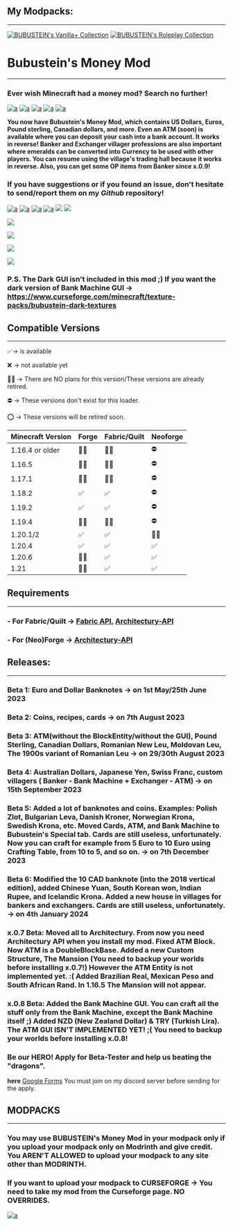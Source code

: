 My Modpacks:
------------

* * *

[![BUBUSTEIN's Vanilla+ Collection](https://wsrv.nl/?url=https://us-east-1.tixte.net/uploads/bubustein.tixte.co/vanilla1_vector.svg&n=-1)](https://modrinth.com/modpack/bubusteins-vanilla) [![BUBUSTEIN's Roleplay Collection](https://wsrv.nl/?url=https://us-east-1.tixte.net/uploads/bubustein.tixte.co/roleplay_vector.svg&n=-1)](https://modrinth.com/modpack/bubustein)

Bubustein's Money Mod
=====================

* * *

### **Ever wish Minecraft had a money mod? Search no further!**

[![a](https://wsrv.nl/?url=https://cdn.jsdelivr.net/npm/@intergrav/devins-badges@3/assets/cozy/supported/fabric_vector.svg&n=-1)](https://www.curseforge.com/minecraft/mc-mods/bubustein-money/files?page=1&pageSize=20&gameVersionTypeId=4) [![a](https://wsrv.nl/?url=https://cdn.jsdelivr.net/npm/@intergrav/devins-badges@3/assets/cozy/supported/quilt_vector.svg&n=-1)](https://www.curseforge.com/minecraft/mc-mods/bubustein-money/files?page=1&pageSize=20&gameVersionTypeId=5) [![a](https://wsrv.nl/?url=https://us-east-1.tixte.net/uploads/bubustein.tixte.co/neoforge_vector.svg&n=-1)](https://www.curseforge.com/minecraft/mc-mods/bubustein-money/files?page=1&pageSize=20&gameVersionTypeId=6) [![a](https://wsrv.nl/?url=https://cdn.jsdelivr.net/npm/@intergrav/devins-badges@3/assets/cozy/supported/forge_vector.svg&n=-1)](https://www.curseforge.com/minecraft/mc-mods/bubustein-money/files?page=1&pageSize=20&gameVersionTypeId=1) [![a](https://wsrv.nl/?url=https://cdn.jsdelivr.net/npm/@intergrav/devins-badges@3/assets/cozy/available/curseforge_vector.svg&n=-1)](https://www.curseforge.com/minecraft/mc-mods/bubustein-money)

**You now have Bubustein's Money Mod, which contains US Dollars, Euros, Pound sterling, Canadian dollars, and more. Even an ATM (soon) is available where you can deposit your cash into a bank account. It works in reverse! Banker and Exchanger villager professions are also important where emeralds can be converted into Currency to be used with other players. You can resume using the village's trading hall because it works in reverse. Also, you can get some OP items from Banker since x.0.9!**

### If you have suggestions or if you found an issue, don't hesitate to send/report them on my _Github_ repository!

[![a](https://wsrv.nl/?url=https://cdn.jsdelivr.net/npm/@intergrav/devins-badges@3/assets/cozy/donate/patreon-singular_vector.svg&n=-1)](https://patreon.com/bubustein) [![a](https://wsrv.nl/?url=https://cdn.jsdelivr.net/npm/@intergrav/devins-badges@3/assets/cozy/donate/kofi-singular_vector.svg&n=-1)](https://ko-fi.com/bubustein) [![a](https://wsrv.nl/?url=https://cdn.jsdelivr.net/npm/@intergrav/devins-badges@3/assets/cozy/available/github_vector.svg&n=-1)](https://github.com/BUBUSTEIN13/bubustein-money) [![a](https://wsrv.nl/?url=https://cdn.jsdelivr.net/npm/@intergrav/devins-badges@3/assets/cozy/social/discord-plural_vector.svg&n=-1)](https://dsc.gg/bubustein) [![](https://wsrv.nl/?url=https://cdn.jsdelivr.net/npm/@intergrav/devins-badges@3/assets/cozy/documentation/gitbook_vector.svg&n=-1)](https://wiki.bubustein.tk/) [![](https://wsrv.nl/?url=https://cdn.jsdelivr.net/npm/@intergrav/devins-badges@3/assets/cozy/documentation/website_vector.svg&n=-1)](https://bubustein.tk/)

![](https://cdn.modrinth.com/data/QzlWq3M9/images/8dd5f180e341a1777cfab40dfefc7fdd94025f54.png)

![](https://cdn.modrinth.com/data/QzlWq3M9/images/ab8e1e84682685f55246101421ab97ae328188f3.png)

![](https://cdn.modrinth.com/data/QzlWq3M9/images/8707128220dcba47a5537aec6c8affeea1e1d074.png)

![](https://cdn.modrinth.com/data/QzlWq3M9/images/14433fa779767c43b99a1937a75664a069ebb526.png)

### P.S. The Dark GUI isn't included in this mod ;) If you want the dark version of Bank Machine GUI -> https://www.curseforge.com/minecraft/texture-packs/bubustein-dark-textures

Compatible Versions
-------------------

* * *

✅-> is available

❌ -> not available yet

🙅🏻 -> There are NO plans for this version/These versions are already retired.

⛔ -> These versions don't exist for this loader.

⭕ -> These versions will be retired soon.

| Minecraft Version </th> |Forge </th> |Fabric/Quilt </th> |Neoforge |
| ----------------------- |----------- |------------------ |-------- |
| 1.16.4 or older         |🙅🏻        |🙅🏻               |⛔        |
| 1.16.5                  |🙅🏻        |🙅🏻               |⛔        |
| 1.17.1                  |🙅🏻        |🙅🏻               |⛔        |
| 1.18.2                  |✅           |✅                  |⛔        |
| 1.19.2                  |✅           |✅                  |⛔        |
| 1.19.4                  |🙅🏻        |🙅🏻               |⛔        |
| 1.20.1/2                |✅           |✅                  |🙅🏻     |
| 1.20.4                  |✅           |✅                  |✅        |
| 1.20.6                  |🙅🏻        |✅                  |✅        |
| 1.21                    |🙅🏻        |✅                  |✅        |

Requirements
------------

* * *

### \- For Fabric/Quilt -> [Fabric API](https://modrinth.com/mod/fabric-api), [Architectury-API](https://modrinth.com/mod/architectury-api)

### \- For (Neo)Forge -> [Architectury-API](https://modrinth.com/mod/architectury-api)

Releases:
---------

* * *

### Beta 1: Euro and Dollar Banknotes -> on 1st May/25th June 2023

### Beta 2: Coins, recipes, cards -> on 7th August 2023

### Beta 3: ATM(without the BlockEntity/without the GUI), Pound Sterling, Canadian Dollars, Romanian New Leu, Moldovan Leu, The 1900s variant of Romanian Leu -> on 29/30th August 2023

### Beta 4: Australian Dollars, Japanese Yen, Swiss Franc, custom villagers ( Banker - Bank Machine + Exchanger - ATM) -> on 15th September 2023

### Beta 5: Added a lot of banknotes and coins. Examples: Polish Zlot, Bulgarian Leva, Danish Kroner, Norwegian Krona, Swedish Krona, etc. Moved Cards, ATM, and Bank Machine to Bubustein's Special tab. Cards are still useless, unfortunately. Now you can craft for example from 5 Euro to 10 Euro using Crafting Table, from 10 to 5, and so on. -> on 7th December 2023

### Beta 6: Modified the 10 CAD banknote (into the 2018 vertical edition), added Chinese Yuan, South Korean won, Indian Rupee, and Icelandic Krona. Added a new house in villages for bankers and exchangers. Cards are still useless, unfortunately. -> on 4th January 2024

### x.0.7 Beta: Moved all to Architectury. From now you need Architectury API when you install my mod. Fixed ATM Block. Now ATM is a DoubleBlockBase. Added a new Custom Structure, The Mansion (**You need to backup your worlds before installing x.0.7!**) However the ATM Entity is not implemented yet. :( Added Brazilian Real, Mexican Peso and South African Rand. In 1.16.5 The Mansion will not appear.

### x.0.8 Beta: Added the Bank Machine GUI. You can craft all the stuff only from the Bank Machine, except the Bank Machine itself ;) Added NZD (New Zealand Dollar) & TRY (Turkish Lira). The ATM GUI ISN'T IMPLEMENTED YET! ;( **You need to backup your worlds before installing x.0.8!**

### Be our HERO! Apply for Beta-Tester and help us beating the "dragons".

**here** [Google Forms](https://forms.gle/nkQWZdhY35XHMFWU9) You must join on my discord server before sending for the apply.

MODPACKS
--------

* * *

### You may use BUBUSTEIN's Money Mod in your modpack only if you upload your modpack only on Modrinth and give credit. You AREN'T ALLOWED to upload your modpack to any site other than MODRINTH.

### If you want to upload your modpack to CURSEFORGE -> You need to take my mod from the Curseforge page. NO OVERRIDES.

[![a](https://wsrv.nl/?url=https://cdn.jsdelivr.net/npm/@intergrav/devins-badges@3/assets/cozy/available/modrinth_vector.svg&n=-1)](https://modrinth.com/mod/bubustein-money)
